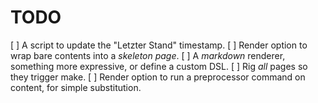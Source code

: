 # TODO

[ ] A script to update the "Letzter Stand" timestamp.
[ ] Render option to wrap bare contents into a *skeleton page*.
[ ] A *markdown* renderer, something more expressive, or define a custom DSL.
[ ] Rig *all* pages so they trigger make.
[ ] Render option to run a preprocessor command on content, for simple substitution.
